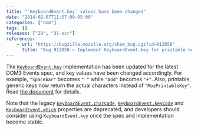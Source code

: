 ```yaml
---
title: "`KeyboardEvent.key` values have been changed"
date: "2014-02-07T11:57:09-05:00"
categories: ["dom"]
tags: []
releases: ["29", "31-esr"]
references:
    - url: "https://bugzilla.mozilla.org/show_bug.cgi?id=912858"
      title: "Bug 912858 – Implement KeyboardEvent.key for printable keys (except dead key handling)"
---
```

The [`KeyboardEvent.key`](https://developer.mozilla.org/docs/Web/API/KeyboardEvent.key) implementation has been updated for the latest DOM3 Events spec, and key values have been changed accordingly. For example, `"Spacebar"` becomes `" "` while `"Add"` becomes `"+"`. Also, printable, generic keys now return the actual characters instead of `"MozPrintableKey"`. Read [the document](https://developer.mozilla.org/docs/Web/API/KeyboardEvent.key) for details.

Note that the legacy [`KeyboardEvent.charCode`](https://developer.mozilla.org/docs/Web/API/KeyboardEvent.charCode), [`KeyboardEvent.keyCode`](https://developer.mozilla.org/docs/Web/API/KeyboardEvent.keyCode) and [`KeyboardEvent.which`](https://developer.mozilla.org/docs/Web/API/KeyboardEvent.which) properties are deprecated, and developers should consider using `KeyboardEvent.key` once the spec and implementation become stable.
